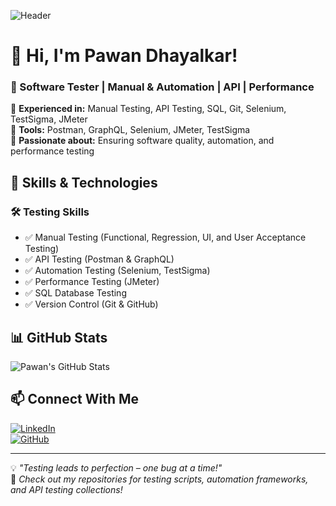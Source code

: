 ![Header](https://source.unsplash.com/1600x500/?technology,testing)

# 👋 Hi, I'm Pawan Dhayalkar!  
### 🚀 Software Tester | Manual & Automation | API | Performance

🔹 **Experienced in:** Manual Testing, API Testing, SQL, Git, Selenium, TestSigma, JMeter  
🔹 **Tools:** Postman, GraphQL, Selenium, JMeter, TestSigma  
🔹 **Passionate about:** Ensuring software quality, automation, and performance testing

## 🔧 Skills & Technologies

### 🛠️ **Testing Skills**
- ✅ Manual Testing (Functional, Regression, UI, and User Acceptance Testing)
- ✅ API Testing (Postman & GraphQL)
- ✅ Automation Testing (Selenium, TestSigma)
- ✅ Performance Testing (JMeter)
- ✅ SQL Database Testing
- ✅ Version Control (Git & GitHub)

## 📊 GitHub Stats

![Pawan's GitHub Stats](https://github-readme-stats.vercel.app/api?username=PawanDhayalkar&show_icons=true&theme=radical)

## 📫 Connect With Me

[![LinkedIn](https://img.shields.io/badge/LinkedIn-Connect-blue?style=for-the-badge&logo=linkedin)](https://www.linkedin.com/in/pawan-dhayalkar/)  
[![GitHub](https://img.shields.io/badge/GitHub-Follow-black?style=for-the-badge&logo=github)](https://github.com/PawanDhayalkar)

---

💡 *"Testing leads to perfection – one bug at a time!"*  
📌 *Check out my repositories for testing scripts, automation frameworks, and API testing collections!*
